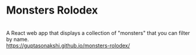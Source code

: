 # Monsters Rolodex
<br>A React web app that displays a collection of "monsters" that you can filter by name.
<br>https://guptasonakshi.github.io/monsters-rolodex/</br>
